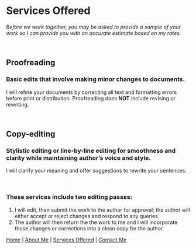 # Services Offered
*Before we work together, you may be asked to provide a sample of your work so I can provide you with an accurate estimate based on my rates.*

<br>

## Proofreading 
### Basic edits that involve making minor changes to documents.  

I will refine your documents by correcting all text and formatting errors before print or distribution.  Proofreading does **NOT** include revising or rewriting.

<br>

## Copy-editing
### Stylistic editing or line-by-line editing for smoothness and clarity while maintaining author’s voice and style.

I will clarify your meaning and offer suggestions to rewrite your sentences.

<br>

### These services include two editing passes: 
1.  I will edit, then submit the work to the author for approval; the author will either accept or reject changes and respond to any queries.
2.  The author will then return the the work to me and I will incorporate those changes or corrections into a clean copy for the author.



[Home](./README.md) \| [About Me](./About.md) \| [Services Offered](./Services.md) \| [Contact Me](./Contact.md)
